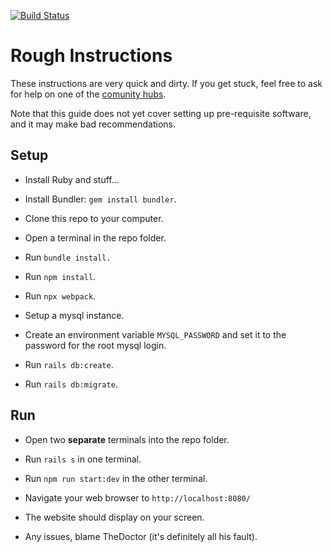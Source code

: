[![Build Status](https://travis-ci.com/IanGallacher/SC2-AI-Website.svg?branch=master)](https://travis-ci.com/IanGallacher/SC2-AI-Website)

# Rough Instructions

These instructions are very quick and dirty. If you get stuck, feel free to ask for help on one of the [comunity hubs](http://sc2ai.net/Joinus.php).

Note that this guide does not yet cover setting up pre-requisite software, and it may make bad recommendations.

## Setup

* Install Ruby and stuff...

* Install Bundler: `gem install bundler`.

* Clone this repo to your computer.

* Open a terminal in the repo folder.

* Run `bundle install.`

* Run `npm install`.

* Run `npx webpack`.

* Setup a mysql instance.

* Create an environment variable `MYSQL_PASSWORD` and set it to the password for the root mysql login.

* Run `rails db:create`.

* Run `rails db:migrate`.

## Run

* Open two **separate** terminals into the repo folder.

* Run `rails s` in one terminal.

* Run `npm run start:dev` in the other terminal.

* Navigate your web browser to `http://localhost:8080/`

* The website should display on your screen.

* Any issues, blame TheDoctor (it's definitely all his fault).


